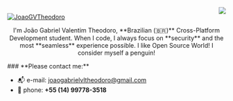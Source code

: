 
	
<img align="right" src="https://visitor-badge.laobi.icu/badge?page_id=JoaoGVTheodoro">

	
<a href="https://git.io/typing-svg"><img src="https://readme-typing-svg.demolab.com?font=Fira+Code&size=27&pause=1000&color=15F7ED&center=true&width=435&lines=Hello+There!+%F0%9F%91%8B;This+is+Jo%C3%A3o....;Nice+to+meet+you!" alt="JoaoGVTheodoro" /></a>
	

<p dir="auto" align="center">
I'm João Gabriel Valentim Theodoro, **Brazilian (🇧🇷)** Cross-Platform Development student. 
When I code, I always focus on **security** and the most **seamless** experience possible.
I like Open Source World! I consider myself a penguin!
</p>
### **Please contact me:**

- 📬 e-mail: joaogabrielvltheodoro@gmail.com 
- 📱 phone: **+55 (14)  99778-3518**
	


